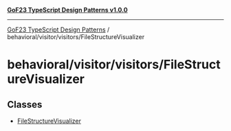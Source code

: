 [**GoF23 TypeScript Design Patterns v1.0.0**](../../../../README.md)

***

[GoF23 TypeScript Design Patterns](../../../../README.md) / behavioral/visitor/visitors/FileStructureVisualizer

# behavioral/visitor/visitors/FileStructureVisualizer

## Classes

- [FileStructureVisualizer](classes/FileStructureVisualizer.md)
